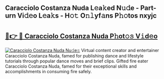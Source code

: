 ## Caracciolo Costanza Nuda L𝚎a𝚔ed N𝚞𝚍e - Part-urn Vi𝚍𝚎o L𝚎a𝚔s - H𝚘𝚝 O𝚗𝚕yf𝚊ns P𝚑𝚘tos nxyjc

# <h2><a href="http://kf3w69.oniu.top/?m=Caracciolo+Costanza+Nuda">🔗👉 🔴 Caracciolo Costanza Nuda P𝚑ot𝚘𝚜 V𝚒d𝚎o</a></h2>

[![Caracciolo Costanza Nuda Nu𝚍e𝚜](https://i.imgur.com/0qMVB7G.gif)](http://kf3w69.oniu.top/?m=Caracciolo+Costanza+Nuda)
Virtual content creator and entertainer Caracciolo Costanza Nuda, famed for publishing dance and lifestyle tutorials through popular dance moves and brief clips. Gifted fire eater Caracciolo Costanza Nuda, famed for their exceptional skills and accomplishments in consuming fire safely.  
